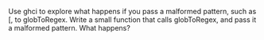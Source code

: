 Use ghci to explore what happens if you pass a malformed pattern, such as [, to globToRegex. 
Write a small function that calls globToRegex, and pass it a malformed pattern. What happens?
